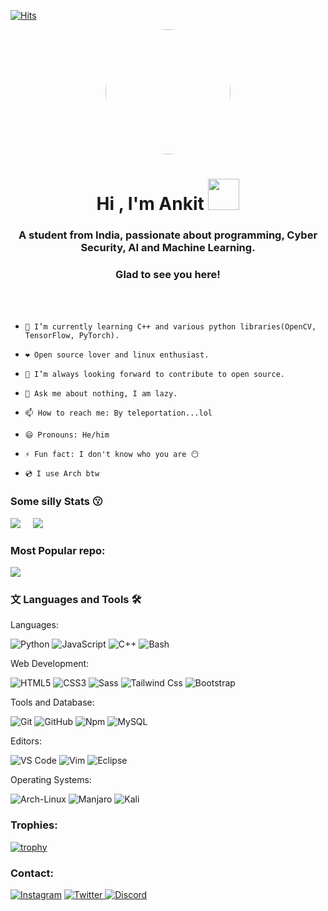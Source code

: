 [![Hits](https://hits.seeyoufarm.com/api/count/incr/badge.svg?url=https%3A%2F%2Fgithub.com%2Fthewickedkarma&count_bg=%2379C83D&title_bg=%23555555&icon=&icon_color=%23E7E7E7&title=viewers-total&edge_flat=false)](https://hits.seeyoufarm.com)

<p align='center' ><img class='top' style="border-radius:50%;"height='200' src= 'https://cdn.dribbble.com/users/730703/screenshots/6581243/avento.gif'></p>
<h1 align="center">Hi , I'm Ankit <img src="https://media.giphy.com/media/VgCDAzcKvsR6OM0uWg/giphy.gif" width="50"></h1>
<h3 align="center">A student from India, passionate about programming, Cyber Security, AI and Machine Learning.</h3>
<h3 align="center">Glad to see you here!</h3>  





<br><br>

-     🌱 I’m currently learning C++ and various python libraries(OpenCV, TensorFlow, PyTorch). 
-     ❤️ Open source lover and linux enthusiast.
-     🏹 I’m always looking forward to contribute to open source.
-     💬 Ask me about nothing, I am lazy.
-     📫 How to reach me: By teleportation...lol
-     😄 Pronouns: He/him
-     ⚡ Fun fact: I don't know who you are 😶
-     💿 I use Arch btw 
  

### Some silly Stats  😗
<img src='https://github-readme-stats.vercel.app/api?username=thewickedkarma&&show_icons=true&title_color=ffffff&icon_color=bb2acf&text_color=daf7dc&bg_color=0d1117'> &nbsp;&nbsp;&nbsp;&nbsp;<img src='https://github-readme-stats-eight-theta.vercel.app/api/top-langs/?username=thewickedkarma&layout=compact&langs_count=8&theme=algolia&bg_color=0d1117'>


### Most Popular repo:
  
<a href="https://github.com/" target="_blank"><img align="center" src="https://github-readme-stats.vercel.app/api/pin/?username=thewickedkarma&repo=blackeye-im&show_icons=true&title_color=ffffff&icon_color=bb2acf&text_color=daf7dc&bg_color=0d1117"></a>




###  文&nbsp;Languages and Tools 🛠


Languages:  

![Python](http://img.shields.io/badge/-Python-3776AB?style=for-the-badge&logo=python&logoColor=ffffff)
![JavaScript](https://img.shields.io/badge/-JavaScript-%23F7DF1C?style=for-the-badge&logo=javascript&logoColor=000000&labelColor=%23F7DF1C&color=%23FFCE5A)
![C++](https://img.shields.io/badge/C%2B%2B-00599C?style=for-the-badge&logo=c%2B%2B&logoColor=white)
![Bash](https://img.shields.io/badge/Bash-0175C2?style=for-the-badge&logo=bash&logoColor=white)
<br>

Web Development:

![HTML5](https://img.shields.io/badge/-HTML5-%23E44D27?style=for-the-badge&logo=html5&logoColor=ffffff)
![CSS3](https://img.shields.io/badge/-CSS3-%231572B6?style=for-the-badge&logo=css3)
![Sass](https://img.shields.io/badge/-Sass-%23CC6699?style=for-the-badge&logo=sass&logoColor=ffffff)
![Tailwind Css](https://img.shields.io/badge/Tailwind_CSS-38B2AC?style=for-the-badge&logo=tailwind-css&logoColor=white)
![Bootstrap](https://img.shields.io/badge/-Bootstrap-080135?style=for-the-badge&logo=bootstrap)
<br>

Tools and Database:

![Git](https://img.shields.io/badge/-Git-%23F05032?style=for-the-badge&logo=git&logoColor=%23ffffff)
![GitHub](https://img.shields.io/badge/-GitHub-181717?style=for-the-badge&logo=github)
![Npm](https://img.shields.io/badge/-npm-CB3837?style=for-the-badge&logo=npm)
![MySQL](https://img.shields.io/badge/MySQL-4EA94B?style=for-the-badge&logo=mysql&logoColor=white)
<br>

Editors:

![VS Code](http://img.shields.io/badge/-VS%20Code-007ACC?style=for-the-badge&logo=visual-studio-code&logoColor=ffffff)
![Vim](http://img.shields.io/badge/-Vim-CCCCCC?style=for-the-badge&logo=vim&logoColor=019833)
![Eclipse](http://img.shields.io/badge/-Eclipse-2C2255?style=for-the-badge&logo=eclipse&logoColor=ffffff)
<br>

Operating Systems:

![Arch-Linux](http://img.shields.io/badge/-Arch%20Linux-0078D6?style=for-the-badge&logo=arch-linux&logoColor=ffffff)
![Manjaro](http://img.shields.io/badge/-Manjaro-4EA94B?style=for-the-badge&logo=manjaro&logoColor=fff)
![Kali](http://img.shields.io/badge/-Kali%20Linux-black?style=for-the-badge&logo=kali-linux&logoColor=fff)


### Trophies:
[![trophy](https://github-profile-trophy.vercel.app/?username=thewickedkarma&show_icons=true&title_color=ffffff&icon_color=bb2acf&text_color=daf7dc&bg_color=0d1117&column=7)](https://github.com/ryo-ma/github-profile-trophy)
  
### Contact:
<p>
<p align="left">
    <a href="https://www.instagram.com/thewickedkarma/">
    <img alt="Instagram" src="https://img.shields.io/badge/Instagram%20-%23000000.svg?&style=for-the-badge&logo=Instagram&logoColor=white"/></a>
    <a href="https://twitter.com/thewickedkarma">
    <img alt="Twitter" src="https://img.shields.io/badge/Twitter%20-%231DA1F2.svg?&style=for-the-badge&logo=Twitter&logoColor=white"</a>
    <a href="https://discord.com/channels/thewickedkarma">
    <img alt="Discord" src="https://img.shields.io/badge/Discord%20-%237289DA.svg?&style=for-the-badge&logo=discord&logoColor=white"/></a>
</p>  
